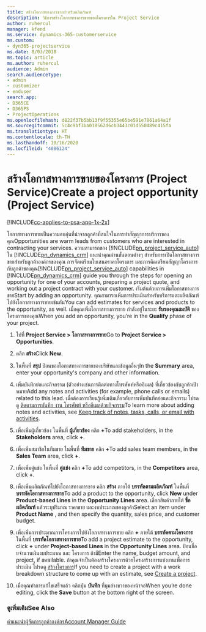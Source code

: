 ```yaml
---
title: สร้างโอกาสทางการขายสำหรับผลิตภัณฑ์
description: วิธีการสร้างโอกาสทางการขายของโครงการใน Project Service
author: ruhercul
manager: kfend
ms.service: dynamics-365-customerservice
ms.custom:
- dyn365-projectservice
ms.date: 8/03/2018
ms.topic: article
ms.author: ruhercul
audience: Admin
search.audienceType:
- admin
- customizer
- enduser
search.app:
- D365CE
- D365PS
- ProjectOperations
ms.openlocfilehash: d822f37b5bb13f9f55355e65be591e7861a64a1f
ms.sourcegitcommit: 5c4c9bf3ba018562d6cb3443c01d550489c415fa
ms.translationtype: HT
ms.contentlocale: th-TH
ms.lasthandoff: 10/16/2020
ms.locfileid: "4086124"
---
```

# <a name="create-a-project-opportunity-project-service"></a><span data-ttu-id="44ec1-103">สร้างโอกาสทางการขายของโครงการ (Project Service)</span><span class="sxs-lookup"><span data-stu-id="44ec1-103">Create a project opportunity (Project Service)</span></span>

[!INCLUDE[cc-applies-to-psa-app-1x-2x](../includes/cc-applies-to-psa-app-1x-2x.md)]

<span data-ttu-id="44ec1-104">โอกาสทางการขายเป็นความอบอุ่นที่นำจากลูกค้าที่สนใจในการทำสัญญาการบริการของคุณ</span><span class="sxs-lookup"><span data-stu-id="44ec1-104">Opportunities are warm leads from customers who are interested in contracting your services.</span></span> <span data-ttu-id="44ec1-105">ความสามารถของ [!INCLUDE[pn_project_service_auto](../includes/pn-project-service-auto.md)] ใน [!INCLUDE[pn_dynamics_crm](../includes/pn-dynamics-crm.md)] แนะนำคุณผ่านขั้นตอนต่างๆ สำหรับการเปิดโอกาสทางการขายสำหรับลูกค้าองค์กรของคุณ การจัดเตรียมใบเสนอราคาโครงการ และการคิดเตรียมสัญญาโครงการกับลูกค้าของคุณ</span><span class="sxs-lookup"><span data-stu-id="44ec1-105">[!INCLUDE[pn_project_service_auto](../includes/pn-project-service-auto.md)] capabilities in [!INCLUDE[pn_dynamics_crm](../includes/pn-dynamics-crm.md)] guide you through the steps for opening an opportunity for one of your accounts, preparing a project quote, and working out a project contract with your customer.</span></span> <span data-ttu-id="44ec1-106">เริ่มต้นด้วยการเพิ่มโอกาสทางการขาย</span><span class="sxs-lookup"><span data-stu-id="44ec1-106">Start by adding an opportunity.</span></span> <span data-ttu-id="44ec1-107">คุณสามารถเพิ่มการประเมินสำหรับบริการและผลิตภัณฑ์ไปยังโอกาสทางการขายเช่นกัน</span><span class="sxs-lookup"><span data-stu-id="44ec1-107">You can add estimates for services and products to the opportunity, as well.</span></span> <span data-ttu-id="44ec1-108">เมื่อคุณเพิ่มโอกาสทางการขาย กำลังอยู่ในระยะ **รับรองคุณสมบัติ** ของโครงการของคุณ</span><span class="sxs-lookup"><span data-stu-id="44ec1-108">When you add an opportunity, you’re in the **Qualify** phase of your project.</span></span>  
  
1.  <span data-ttu-id="44ec1-109">ไปที่ **Project Service > โอกาสทางการขาย**</span><span class="sxs-lookup"><span data-stu-id="44ec1-109">Go to **Project Service > Opportunities**.</span></span>  
  
2.  <span data-ttu-id="44ec1-110">คลิก **สร้าง**</span><span class="sxs-lookup"><span data-stu-id="44ec1-110">Click **New**.</span></span>  
  
3.  <span data-ttu-id="44ec1-111">ในพื้นที่ **สรุป** ป้อนของโอกาสทางการขายของบริษัทและข้อมูลอื่นๆ</span><span class="sxs-lookup"><span data-stu-id="44ec1-111">In the **Summary** area, enter your opportunity's company and other information.</span></span>  
  
4.  <span data-ttu-id="44ec1-112">เพิ่มบันทึกย่อและกิจกรรม (ตัวอย่างเช่นการติดต่อทางโทรศัพท์หรืออีเมล) ที่เกี่ยวข้องกับลูกค้าเป้าหมาย</span><span class="sxs-lookup"><span data-stu-id="44ec1-112">Add any notes and activities (for example, phone calls or emails) related to this lead.</span></span> <span data-ttu-id="44ec1-113">เมื่อต้องการเรียนรู้เพิ่มเติมเกี่ยวกับการเพิ่มบันทึกย่อและกิจกรรม โปรดดู [ติดตามการบันทึก งาน โทรศัพท์ หรืออีเมลด้วยกิจกรรม](https://docs.microsoft.com/dynamics365/customerengagement/on-premises/basics/work-with-activities)</span><span class="sxs-lookup"><span data-stu-id="44ec1-113">To learn more about adding notes and activities, see [Keep track of notes, tasks, calls, or email with activities](https://docs.microsoft.com/dynamics365/customerengagement/on-premises/basics/work-with-activities).</span></span>  
  
5.  <span data-ttu-id="44ec1-114">เพื่อเพิ่มผู้เกี่ยวข้อง ในพื้นที่ **ผู้เกี่ยวข้อง** คลิก **+**</span><span class="sxs-lookup"><span data-stu-id="44ec1-114">To add stakeholders, in the **Stakeholders** area, click **+**.</span></span>  
  
6.  <span data-ttu-id="44ec1-115">เพื่อเพิ่มสมาชิกในทีมขาย ในพื้นที่ **ทีมขาย** คลิก **+**</span><span class="sxs-lookup"><span data-stu-id="44ec1-115">To add sales team members, in the **Sales Team** area, click **+**.</span></span>  
  
7.  <span data-ttu-id="44ec1-116">เพื่อเพิ่มคู่แข่ง ในพื้นที่ **คู่แข่ง** คลิก **+**</span><span class="sxs-lookup"><span data-stu-id="44ec1-116">To add competitors, in the **Competitors** area, click **+**.</span></span>  
  
8.  <span data-ttu-id="44ec1-117">เพื่อเพิ่มผลิตภัณฑ์ไปยังโอกาสทางการขาย คลิก **สร้าง** ภายใต้ **บรรทัดตามผลิตภัณฑ์** ในพื้นที่ **บรรทัดโอกาสทางการขาย**</span><span class="sxs-lookup"><span data-stu-id="44ec1-117">To add a product to the opportunity, click **New** under **Product-based Lines** in the **Opportunity Lines** area.</span></span> <span data-ttu-id="44ec1-118">เลือกสินค้าภายใต้ **ชื่อผลิตภัณฑ์** แล้วระบุปริมาณ ราคาขาย และงบประมาณของลูกค้า</span><span class="sxs-lookup"><span data-stu-id="44ec1-118">Select an item under **Product Name** , and then specify the quantity, sales price, and customer budget.</span></span>  
  
9. <span data-ttu-id="44ec1-119">เพื่อเพิ่มการประมาณการโครงการไปยังโอกาสทางการขาย คลิก **+** ภายใต้ **บรรทัดตามโครงการ** ในพื้นที่ **บรรทัดโอกาสทางการขาย**</span><span class="sxs-lookup"><span data-stu-id="44ec1-119">To add a project estimate to the opportunity, click **+** under **Project-based Lines** in the **Opportunity Lines** area.</span></span> <span data-ttu-id="44ec1-120">ป้อนชื่อ ยจำนวนเงินงบประมาณ และ โครงการ ถ้ามี</span><span class="sxs-lookup"><span data-stu-id="44ec1-120">Enter the name, budget amount, and project, if available.</span></span> <span data-ttu-id="44ec1-121">ถ้าคุณจำเป็นต้องสร้างโครงการด้วยโครงสร้างการแบ่งงานเพื่อการประเมิน โปรดดู [สร้างโครงการ](../psa/create-project.md)</span><span class="sxs-lookup"><span data-stu-id="44ec1-121">If you need to create a project with a work breakdown structure to come up with an estimate, see [Create a project](../psa/create-project.md).</span></span>  
  
10. <span data-ttu-id="44ec1-122">เมื่อคุณทำการแก้ไขเสร็จแล้ว คลิกปุ่ม **บันทึก** ที่มุมล่างขวาของหน้าจอ</span><span class="sxs-lookup"><span data-stu-id="44ec1-122">When you’re done editing, click the **Save** button at the bottom right of the screen.</span></span>  
  
### <a name="see-also"></a><span data-ttu-id="44ec1-123">ดูเพิ่มเติม</span><span class="sxs-lookup"><span data-stu-id="44ec1-123">See Also</span></span>  
 [<span data-ttu-id="44ec1-124">คำแนะนำผู้จัดการลูกค้าองค์กร</span><span class="sxs-lookup"><span data-stu-id="44ec1-124">Account Manager Guide</span></span>](../psa/account-manager-guide.md)
